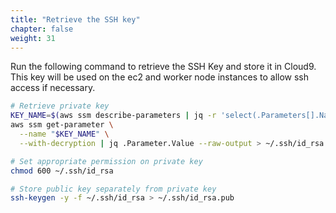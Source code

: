 ```yaml
---
title: "Retrieve the SSH key"
chapter: false
weight: 31
---
```


Run the following command to retrieve the SSH Key and store it in Cloud9. This key will be used on the ec2 and worker node instances to allow ssh access if necessary.

```bash
# Retrieve private key
KEY_NAME=$(aws ssm describe-parameters | jq -r 'select(.Parameters[].Name | contains("/appmeshworkshop/keypair/")).Parameters[].Name')
aws ssm get-parameter \
  --name "$KEY_NAME" \
  --with-decryption | jq .Parameter.Value --raw-output > ~/.ssh/id_rsa

# Set appropriate permission on private key
chmod 600 ~/.ssh/id_rsa

# Store public key separately from private key
ssh-keygen -y -f ~/.ssh/id_rsa > ~/.ssh/id_rsa.pub
```
